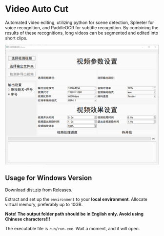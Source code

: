 # Video Auto Cut

Automated video editing, utilizing python for scene detection, Spleeter for voice recognition, and PaddleOCR for subtitle recognition. By combining the results of these recognitions, long videos can be segmented and edited into short clips.

![img](README.assets/ui.png)

## Usage for Windows Version

Download dist.zip from Releases.

Extract and set up the `environment` to your **local environment**.
Allocate virtual memory, preferably up to 10GB.

**Note! The output folder path should be in English only. Avoid using Chinese characters!!!**

The executable file is `run/run.exe`. Wait a moment, and it will open.
